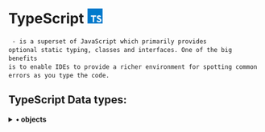 # TypeScript <code><img height="30" title="TypeScript" src="https://raw.githubusercontent.com/github/explore/80688e429a7d4ef2fca1e82350fe8e3517d3494d/topics/typescript/typescript.png"></code> 
<code> - is a superset of JavaScript which primarily provides optional static typing, classes and interfaces. One of the big benefits is to enable IDEs to provide a richer environment for spotting common errors as you type the code.</code> 

## TypeScript Data types:

<details><summary><b>• objects</b></summary>
<p>
    
```ts
type Obl = {
  name: string;
  age: number;
  isStudent?: boolean;
  position: string
}


let obj: Obl = {
  name: 'Ivan',
  age: 30,
  position: 'sinior'
}
```
</p>
</details>
